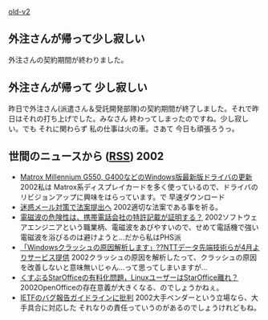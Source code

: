 [old-v2](ig020301-orig.html)

## 外注さんが帰って少し寂しい

外注さんの契約期間が終わりました。


## 外注さんが帰って 少し寂しい

昨日で外注さん(派遣さん＆受託開発部隊)の契約期間が終了しました。それで昨日はそれの打ち上げでした。みなさん 終わってしまったのですね。少し寂しい。でも それに関わらず 私の仕事は火の車。さあて 今日も頑張ろうっ。

## 世間のニュースから ([RSS](ig020301-news.xml)) 2002


* [Matrox Millennium G550, G400などのWindows版最新版ドライバの更新](http://www.matrox.com/mga/support/drivers/latest/home.cfm)  2002私は Matrox系ディスプレイカードを多く使っているので、ドライバのリビジョンアップに興味をはらっています。で 早速ダウンロード
* [迷惑メール対策で法案提出へ](http://www.nhk.or.jp/news/2002/03/01/grri84000000akfw.html)  2002適切な法案である事を祈る。
* [電磁波の危険性は、携帯電話会社の特許記載が証明する？](http://www.hotwired.co.jp/news/news/business/story/20020226103.html)  2002ソフトウェアエンジニアという職業柄、電磁波をあびやすいので、せめて電話機で強い電磁波を浴びるのは避けようと…だから私はPHS派
* [「Windowsクラッシュの原因解析します」??NTTデータ先端技術らが4月よりサービス提供](http://www.zdnet.co.jp/enterprise/0202/26/02022621.html)  2002クラッシュの原因を解析したって、クラッシュの原因を改善しないと意味無いじゃん…って思ってしまいますが…
* [くすぶるStarOfficeの有料化問題，LinuxユーザーはStarOffice離れ？](http://www.zdnet.co.jp/enterprise/0202/27/02022713.html)  2002OpenOfficeの存在意義が大きくなる、のでしょうかねぇ。
* [IETFのバグ報告ガイドラインに批判](http://www.zdnet.co.jp/news/0202/28/b_0227_12.html)  2002大手ベンダーという立場なら、大手具合に対応した それなりの責任っていうのがあるのでしょうけれどもね。